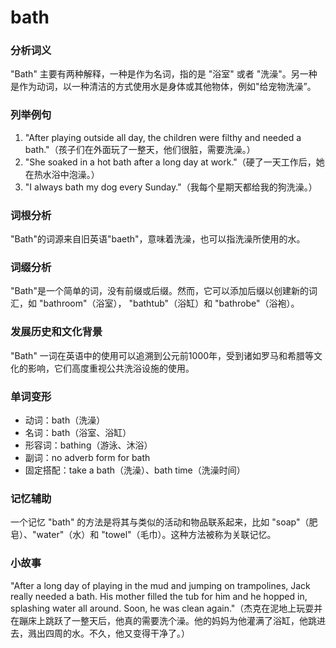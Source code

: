 # bath

### 分析词义

  

"Bath" 主要有两种解释，一种是作为名词，指的是 "浴室" 或者 "洗澡"。另一种是作为动词，以一种清洁的方式使用水是身体或其他物体，例如"给宠物洗澡”。

  

### 列举例句

  

1.  "After playing outside all day, the children were filthy and needed a bath."（孩子们在外面玩了一整天，他们很脏，需要洗澡。）
2.  "She soaked in a hot bath after a long day at work."（硬了一天工作后，她在热水浴中泡澡。）
3.  "I always bath my dog every Sunday."（我每个星期天都给我的狗洗澡。）

  

### 词根分析

  

"Bath"的词源来自旧英语"baeth"，意味着洗澡，也可以指洗澡所使用的水。

  

### 词缀分析

  

"Bath"是一个简单的词，没有前缀或后缀。然而，它可以添加后缀以创建新的词汇，如 "bathroom"（浴室）， "bathtub"（浴缸）和 "bathrobe"（浴袍）。

  

### 发展历史和文化背景

  

"Bath" 一词在英语中的使用可以追溯到公元前1000年，受到诸如罗马和希腊等文化的影响，它们高度重视公共洗浴设施的使用。

  

### 单词变形

  

*   动词：bath（洗澡）
*   名词：bath（浴室、浴缸）
*   形容词：bathing（游泳、沐浴）
*   副词：no adverb form for bath
*   固定搭配：take a bath（洗澡）、bath time（洗澡时间）

  

### 记忆辅助

  

一个记忆 "bath" 的方法是将其与类似的活动和物品联系起来，比如 "soap"（肥皂）、"water"（水）和 "towel"（毛巾）。这种方法被称为关联记忆。

  

### 小故事

  

"After a long day of playing in the mud and jumping on trampolines, Jack really needed a bath. His mother filled the tub for him and he hopped in, splashing water all around. Soon, he was clean again."（杰克在泥地上玩耍并在蹦床上跳跃了一整天后，他真的需要洗个澡。他的妈妈为他灌满了浴缸，他跳进去，溅出四周的水。不久，他又变得干净了。）
